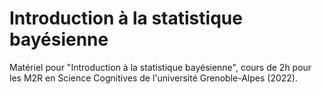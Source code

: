 # Introduction à la statistique bayésienne

Matériel pour "Introduction à la statistique bayésienne", cours de 2h pour les M2R en Science Cognitives de l'université Grenoble-Alpes (2022).
